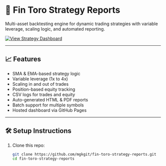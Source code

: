 # 🐂 Fin Toro Strategy Reports

Multi-asset backtesting engine for dynamic trading strategies with variable leverage, scaling logic, and automated reporting.

[![View Strategy Dashboard](https://img.shields.io/badge/🔗%20View%20Dashboard-blue)](https://mgkgit.github.io/fin-toro-strategy-reports/)

---

## 📈 Features

- SMA & EMA-based strategy logic
- Variable leverage (1x to 4x)
- Scaling in and out of trades
- Position-based equity tracking
- CSV logs for trades and equity
- Auto-generated HTML & PDF reports
- Batch support for multiple symbols
- Hosted dashboard via GitHub Pages

---

## 🛠 Setup Instructions

1. Clone this repo:
   ```bash
   git clone https://github.com/mgkgit/fin-toro-strategy-reports.git
   cd fin-toro-strategy-reports
